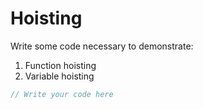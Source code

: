 # Hoisting

Write some code necessary to demonstrate:

1. Function hoisting
2. Variable hoisting

```js
// Write your code here

```
